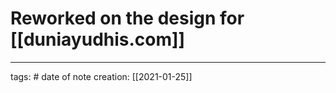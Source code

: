 # Reworked on the design for [[duniayudhis.com]]

___
tags: #
date of note creation: [[2021-01-25]]

